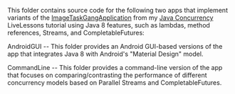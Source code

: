 This folder contains source code for the following two apps that
implement variants of the
[ImageTaskGangApplication](https://github.com/douglascraigschmidt/LiveLessons/tree/master/ImageTaskGangApplication)
from my [Java
Concurrency](http://www.dre.vanderbilt.edu/~schmidt/LiveLessons/CPiJava/)
LiveLessons tutorial using Java 8 features, such as lambdas, method
references, Streams, and CompletableFutures:

AndroidGUI -- This folder provides an Android GUI-based versions of the app that integrates Java 8 with Android's "Material Design" model.

CommandLine -- This folder provides a command-line version of the app that focuses on comparing/contrasting the performance of different concurrency models based on Parallel Streams and CompletableFutures.


